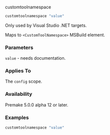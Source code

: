 customtoolnamespace

```lua
customtoolnamespace "value"
```

Only used by Visual Studio .NET targets.

Maps to `<CustomToolNamespace>` MSBuild element.

### Parameters ###

`value` - needs documentation.

### Applies To ###

The `config` scope.

### Availability ###

Premake 5.0.0 alpha 12 or later.

### Examples ###

```lua
customtoolnamespace "value"
```

